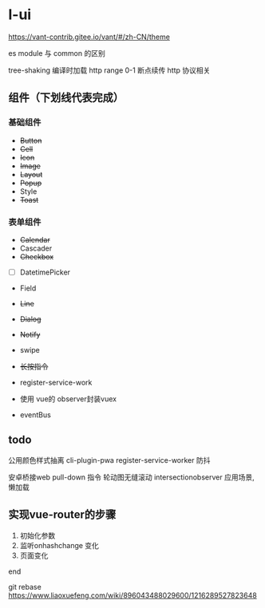 # l-ui

https://vant-contrib.gitee.io/vant/#/zh-CN/theme

es module 与 common 的区别

 tree-shaking 
 编译时加载
 http range 0-1
 断点续传 http 协议相关

## 组件（下划线代表完成）
### 基础组件
- ~~Button~~
- ~~Cell~~
- ~~Icon~~
- ~~Image~~
- ~~Layout~~
- ~~Popup~~
- Style
- ~~Toast~~ 

### 表单组件
- ~~Calendar~~
- Cascader
- ~~Checkbox~~
- [ ] DatetimePicker
- Field
- ~~Line~~
- ~~Dialog~~
- ~~Notify~~


- swipe

- ~~长按指令~~
- register-service-work
- 使用 vue的 observer封装vuex
- eventBus

## todo
公用颜色样式抽离
cli-plugin-pwa
register-service-worker
防抖

安卓桥接web
pull-down 指令
轮动图无缝滚动
intersectionobserver 应用场景,懒加载


## 实现vue-router的步骤
1. 初始化参数
2. 监听onhashchange 变化
3. 页面变化

end

git rebase 
https://www.liaoxuefeng.com/wiki/896043488029600/1216289527823648

